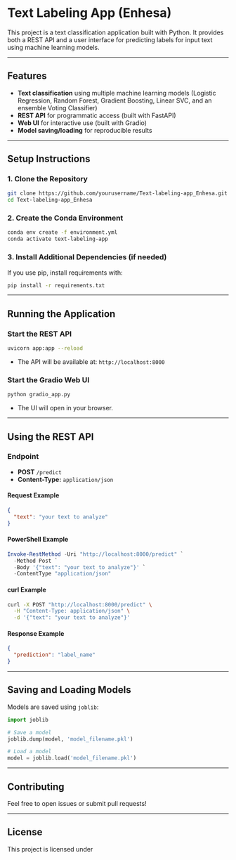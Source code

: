 # Text Labeling App (Enhesa)

This project is a text classification application built with Python. It provides both a REST API and a user interface for predicting labels for input text using machine learning models.

---

## Features

- **Text classification** using multiple machine learning models (Logistic Regression, Random Forest, Gradient Boosting, Linear SVC, and an ensemble Voting Classifier)
- **REST API** for programmatic access (built with FastAPI)
- **Web UI** for interactive use (built with Gradio)
- **Model saving/loading** for reproducible results

---

## Setup Instructions

### 1. Clone the Repository

```bash
git clone https://github.com/yourusername/Text-labeling-app_Enhesa.git
cd Text-labeling-app_Enhesa
```

### 2. Create the Conda Environment

```bash
conda env create -f environment.yml
conda activate text-labeling-app
```

### 3. Install Additional Dependencies (if needed)

If you use pip, install requirements with:

```bash
pip install -r requirements.txt
```

---

## Running the Application

### Start the REST API

```bash
uvicorn app:app --reload
```
- The API will be available at: `http://localhost:8000`

### Start the Gradio Web UI

```bash
python gradio_app.py
```
- The UI will open in your browser.

---

## Using the REST API

### Endpoint

- **POST** `/predict`
- **Content-Type:** `application/json`

#### Request Example

```json
{
  "text": "your text to analyze"
}
```

#### PowerShell Example

```powershell
Invoke-RestMethod -Uri "http://localhost:8000/predict" `
  -Method Post `
  -Body '{"text": "your text to analyze"}' `
  -ContentType "application/json"
```

#### curl Example

```bash
curl -X POST "http://localhost:8000/predict" \
  -H "Content-Type: application/json" \
  -d '{"text": "your text to analyze"}'
```

#### Response Example

```json
{
  "prediction": "label_name"
}
```

---

## Saving and Loading Models

Models are saved using `joblib`:

```python
import joblib

# Save a model
joblib.dump(model, 'model_filename.pkl')

# Load a model
model = joblib.load('model_filename.pkl')
```

---

## Contributing

Feel free to open issues or submit pull requests!

---

## License

This project is licensed under